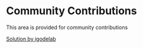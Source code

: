 # Community Contributions
This area is provided for community contributions

[Solution by igodelab](Alonzo-solutions/exercise1/README.md)

